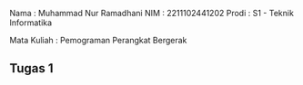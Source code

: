 Nama  : Muhammad Nur Ramadhani
NIM   : 2211102441202
Prodi : S1 - Teknik Informatika

Mata Kuliah : Pemograman Perangkat Bergerak
## Tugas 1
